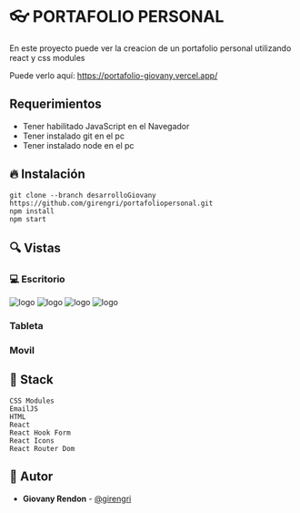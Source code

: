 # 👓 PORTAFOLIO PERSONAL

En este proyecto puede ver la creacion de un portafolio personal utilizando react y css modules


Puede verlo aquí: <https://portafolio-giovany.vercel.app/>

## Requerimientos
- Tener habilitado JavaScript en el Navegador
- Tener instalado git en el pc
- Tener instalado node en el pc

## 🔥 Instalación

```shell
git clone --branch desarrolloGiovany https://github.com/girengri/portafoliopersonal.git
npm install
npm start
```

## 🔍 Vistas 

### 💻 Escritorio
  
![logo](https://res.cloudinary.com/girengri/image/upload/v1646195425/puebatecnica/screencapture-pruebatecnicaag-6f2f7-web-app-iniciarsesion-2022-03-01-23_25_21_ubv77g.png)
![logo](https://res.cloudinary.com/girengri/image/upload/v1646195424/puebatecnica/screencapture-pruebatecnicaag-6f2f7-web-app-registroaplicacion-2022-03-01-23_25_32_rr0lgd.png)
![logo](https://res.cloudinary.com/girengri/image/upload/v1646195423/puebatecnica/screencapture-pruebatecnicaag-6f2f7-web-app-2022-03-01-23_24_44_cpczhd.png)
![logo](https://res.cloudinary.com/girengri/image/upload/v1646195422/puebatecnica/screencapture-pruebatecnicaag-6f2f7-web-app-usuariosregistrados-2022-03-01-23_25_02_oyu8ar.png)

### Tableta

### Movil

## 📌 Stack

```shell
CSS Modules
EmailJS
HTML
React
React Hook Form
React Icons
React Router Dom
```

## 🌟 Autor

* **Giovany Rendon**  - [@girengri](https://github.com/girengri)
